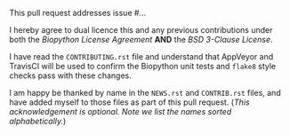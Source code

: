 This pull request addresses issue #...

I hereby agree to dual licence this and any previous contributions under both
the _Biopython License Agreement_ **AND** the _BSD 3-Clause License_.

I have read the ``CONTRIBUTING.rst`` file and understand that AppVeyor and
TravisCI will be used to confirm the Biopython unit tests and ``flake8`` style
checks pass with these changes.

I am happy be thanked by name in the ``NEWS.rst`` and ``CONTRIB.rst`` files,
and have added myself to those files as part of this pull request. (*This
acknowledgement is optional. Note we list the names sorted alphabetically.*)
